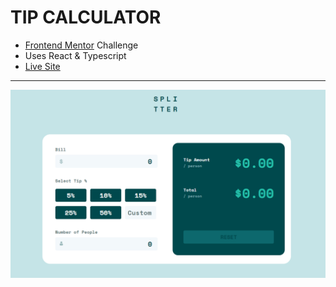 # TIP CALCULATOR
- [Frontend Mentor](https://www.frontendmentor.io/) Challenge
- Uses React & Typescript
- [Live Site](https://flourishing-blancmange-3d4c43.netlify.app/)
---
![screenshot](image.png)